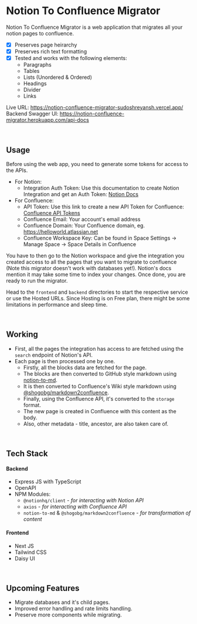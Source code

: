 # Notion To Confluence Migrator

Notion To Confluence Migrator is a web application that migrates all your notion pages to confluence.

- [x] Preserves page heirarchy
- [x] Preserves rich text formatting
- [x] Tested and works with the following elements:
  - Paragraphs
  - Tables 
  - Lists (Unordered & Ordered)
  - Headings
  - Divider
  - Links
 
 Live URL: https://notion-confluence-migrator-sudoshreyansh.vercel.app/ <br />
 Backend Swagger UI: https://notion-confluence-migrator.herokuapp.com/api-docs
 
 <br />
 
 ## Usage

Before using the web app, you need to generate some tokens for access to the APIs.

 - For Notion:
   - Integration Auth Token: Use this documentation to create Notion Integration and get an Auth Token: [Notion Docs](https://developers.notion.com/docs#step-1-create-an-integration)
 - For Confluence:
   - API Token: Use this link to create a new API Token for Confluence: [Confluence API Tokens](https://id.atlassian.com/manage/api-tokens)
   - Confluence Email: Your account's email address
   - Confluence Domain: Your Confluence domain, eg. https://helloworld.atlassian.net
   - Confluence Workspace Key: Can be found in Space Settings -> Manage Space -> Space Details in Confluence
 
 
You have to then go to the Notion workspace and give the integration you created access to all the pages that you want to migrate to confluence (Note this migrator doesn't work with databases yet!). Notion's docs mention it may take some time to index your changes. Once done, you are ready to run the migrator.

Head to the `frontend` and `backend` directories to start the respective service or use the Hosted URLs. Since Hosting is on Free plan, there might be some limitations in performance and sleep time.

<br />

## Working

- First, all the pages the integration has access to are fetched using the `search` endpoint of Notion's API.
- Each page is then processed one by one.
  - Firstly, all the blocks data are fetched for the page.
  - The blocks are then converted to GitHub style markdown using [notion-to-md](https://www.npmjs.com/package/notion-to-md).
  - It is then converted to Confluence's Wiki style markdown using [@shogobg/markdown2confluence](https://www.npmjs.com/package/@shogobg/markdown2confluence).
  - Finally, using the Confluence API, it's converted to the `storage` format.
  - The new page is created in Confluence with this content as the body.
  - Also, other metadata - title, ancestor, are also taken care of.

<br />

## Tech Stack

#### Backend
- Express JS with TypeScript
- OpenAPI
- NPM Modules:
  - `@notionhq/client` *- for interacting with Notion API*
  - `axios` *- for interacting with Confluence API*
  - `notion-to-md` & `@shogobg/markdown2confluence` *- for transformation of content*

#### Frontend
- Next JS
- Tailwind CSS
- Daisy UI

<br />

## Upcoming Features

- Migrate databases and it's child pages.
- Improved error handling and rate limits handling.
- Preserve more components while migrating.
